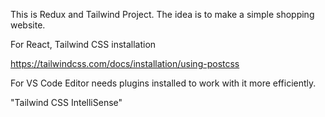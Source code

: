 This is Redux and Tailwind Project. The idea is to make a simple shopping website.


For React, Tailwind CSS installation 

https://tailwindcss.com/docs/installation/using-postcss

For VS Code Editor needs plugins installed to work with it more efficiently.

"Tailwind CSS IntelliSense"

